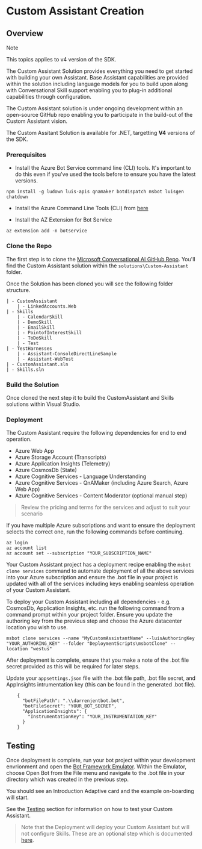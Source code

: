 # Custom Assistant Creation

## Overview

> [!NOTE]
> This topics applies to v4 version of the SDK.

The Custom Assistant Solution provides everything you need to get started with building your own Assistant. Base Assistant capabilities are provided within the solution including language models for you to build upon along with Conversational Skill support enabling you to plug-in additional capabilities through configuration.

The Custom Assistant solution is under ongoing development within an open-source GitHub repo enabling you to participate in the build-out of the Custom Assistant vision.

The Custom Assitant Solution is available for .NET, targetting **V4** versions of the SDK.

### Prerequisites
- Install the Azure Bot Service command line (CLI) tools. It's important to do this even if you've used the tools before to ensure you have the latest versions.

```shell
npm install -g ludown luis-apis qnamaker botdispatch msbot luisgen chatdown
```

- Install the Azure Command Line Tools (CLI) from [here](https://docs.microsoft.com/en-us/cli/azure/install-azure-cli-windows?view=azure-cli-latest)

- Install the AZ Extension for Bot Service
```shell
az extension add -n botservice
```

### Clone the Repo

The first step is to clone the [Microsoft Conversational AI GitHub Repo](https://github.com/Microsoft/AI). You'll find the Custom Assistant solution within the `solutions\Custom-Assistant` folder.

Once the Solution has been cloned you will see the following folder structure.

    | - CustomAssistant
        | - LinkedAccounts.Web
    | - Skills
        | - CalendarSkill
        | - DemoSkill
        | - EmailSkill
        | - PointofInterestSkill
        | - ToDoSkill
        | - Test
    | - TestHarnesses
        | - Assistant-ConsoleDirectLineSample
        | - Assistant-WebTest
    | - CustomAssistant.sln
    | - Skills.sln

### Build the Solution

Once cloned the next step it to build the CustomAssistant and Skills solutions within Visual Studio.

### Deployment

The Custom Assistant require the following dependencies for end to end operation.
- Azure Web App
- Azure Storage Account (Transcripts)
- Azure Application Insights (Telemetry)
- Azure CosmosDb (State)
- Azure Cognitive Services - Language Understanding
- Azure Cognitive Services - QnAMaker (including Azure Search, Azure Web App)
- Azure Cognitive Services - Content Moderator (optional manual step)

> Review the pricing and terms for the services and adjust to suit your scenario

If you have multiple Azure subscriptions and want to ensure the deployment selects the correct one, run the following commands before continuing.

```shell
az login
az account list
az account set --subscription "YOUR_SUBSCRIPTION_NAME"
```

Your Custom Assistant project has a deployment recipe enabling the `msbot clone services` command to automate deployment of all the above services into your Azure subscription and ensure the .bot file in your project is updated with all of the services including keys enabling seamless operation of your Custom Assistant.

To deploy your Custom Assistant including all dependencies - e.g. CosmosDb, Application Insights, etc. run the following command from a command prompt within your project folder. Ensure you update the authoring key from the previous step and choose the Azure datacenter location you wish to use.

```shell
msbot clone services --name "MyCustomAssistantName" --luisAuthoringKey "YOUR_AUTHORING_KEY" --folder "DeploymentScripts\msbotClone" --location "westus"
```

After deployment is complete, ensure that you make a note of the .bot file secret provided as this will be required for later steps.

Update your `appsettings.json` file with the .bot file path, .bot file secret, and AppInsights intrumentation key (this can be found in the generated .bot file).

        {
          "botFilePath": ".\\darrenjentbot.bot",
          "botFileSecret": "YOUR_BOT_SECRET",
          "ApplicationInsights": {
            "InstrumentationKey": "YOUR_INSTRUMENTATION_KEY"
          }
        }

## Testing

Once deployment is complete, run your bot project within your development envrionment and open the [Bot Framework Emulator](https://github.com/Microsoft/BotFramework-Emulator). Within the Emulator, choose Open Bot from the File menu and navigate to the .bot file in your directory which was created in the previous step.

You should see an Introduction Adaptive card and the example on-boarding will start. 

See the [Testing](./customassistant-testing.md) section for information on how to test your Custom Assistant.

> Note that the Deployment will deploy your Custom Assistant but will not configure Skills. These are an optional step which is documented [here](./customassistant-addingskills.md).